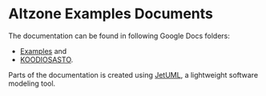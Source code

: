 # Altzone Examples Documents

The documentation can be found in following Google Docs folders:
*  [Examples](https://drive.google.com/drive/folders/1iIH7Rmss014gFGZJ-KaEWOnwgf69exdq) and
*  [KOODIOSASTO](https://drive.google.com/drive/folders/1ahUhtgUgMFhmb5LDexn1kmUMesMks98g).

Parts of the documentation is created using [JetUML](https://www.jetuml.org/), a lightweight software modeling tool.
